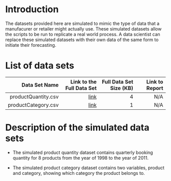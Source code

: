 # Introduction

  The datasets provided here are simulated to mimic the type
  of data that a manufacurer or retailer might actually use. These simulated datasets allow
  the scripts to be run to replicate a real world process. A data
  scientist can replace these simulated datasets with their own data of
  the same form to initiate their forecasting.
	
# List of data sets

|  Data Set Name | Link to the Full Data Set   | Full Data Set Size (KB)  | Link to Report |
| ---:| ---: | ---: | ---: |
| productQuantity.csv | [link](https://github.com/Microsoft/acceleratoRs/blob/master/ProductDemandForecast/Data/productQuantity.csv) | 4 | N/A|
| productCategory.csv | [link](https://github.com/Microsoft/acceleratoRs/blob/master/ProductDemandForecast/Data/productCategory.csv) | 1 | N/A|


# Description of the simulated data sets

* The simulated product quantity dataset contains quarterly 
  booking quantity for 8 products from the year of 1998 to the year of 2011.

* The simulated product category dataset contains two variables, product and category, 
  showing which category the product belongs to.
